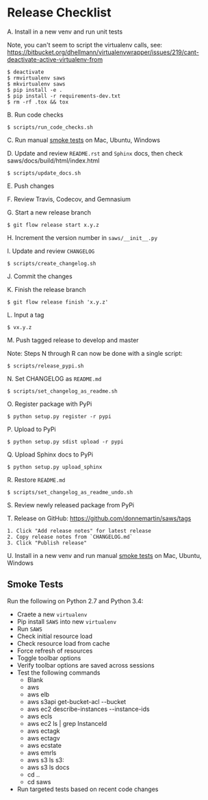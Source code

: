 Release Checklist
=================

A. Install in a new venv and run unit tests

Note, you can't seem to script the virtualenv calls, see:
https://bitbucket.org/dhellmann/virtualenvwrapper/issues/219/cant-deactivate-active-virtualenv-from

    $ deactivate
    $ rmvirtualenv saws
    $ mkvirtualenv saws
    $ pip install -e .
    $ pip install -r requirements-dev.txt
    $ rm -rf .tox && tox

B. Run code checks

    $ scripts/run_code_checks.sh

C. Run manual [smoke tests](#smoke-tests) on Mac, Ubuntu, Windows

D. Update and review `README.rst` and `Sphinx` docs, then check saws/docs/build/html/index.html

    $ scripts/update_docs.sh

E. Push changes

F. Review Travis, Codecov, and Gemnasium

G. Start a new release branch

    $ git flow release start x.y.z

H. Increment the version number in `saws/__init__.py`

I. Update and review `CHANGELOG`

    $ scripts/create_changelog.sh

J. Commit the changes

K. Finish the release branch

    $ git flow release finish 'x.y.z'

L. Input a tag

    $ vx.y.z

M. Push tagged release to develop and master

Note: Steps N through R can now be done with a single script:

    $ scripts/release_pypi.sh

N. Set CHANGELOG as `README.md`

    $ scripts/set_changelog_as_readme.sh

O. Register package with PyPi

    $ python setup.py register -r pypi

P. Upload to PyPi

    $ python setup.py sdist upload -r pypi

Q. Upload Sphinx docs to PyPi

    $ python setup.py upload_sphinx

R. Restore `README.md`

    $ scripts/set_changelog_as_readme_undo.sh

S. Review newly released package from PyPi

T. Release on GitHub: https://github.com/donnemartin/saws/tags

    1. Click "Add release notes" for latest release
    2. Copy release notes from `CHANGELOG.md`
    3. Click "Publish release"

U. Install in a new venv and run manual [smoke tests](#smoke-tests) on Mac, Ubuntu, Windows

## Smoke Tests

Run the following on Python 2.7 and Python 3.4:

* Craete a new `virtualenv`
* Pip install `SAWS` into new `virtualenv`
* Run `SAWS`
* Check initial resource load
* Check resource load from cache
* Force refresh of resources
* Toggle toolbar options
* Verify toolbar options are saved across sessions
* Test the following commands
    * Blank
    * aws
    * aws elb
    * aws s3api get-bucket-acl --bucket
    * aws ec2 describe-instances --instance-ids
    * aws ecls
    * aws ec2 ls | grep InstanceId
    * aws ectagk
    * aws ectagv
    * aws ecstate
    * aws emrls
    * aws s3 ls s3:
    * aws s3 ls docs
    * cd ..
    * cd saws
* Run targeted tests based on recent code changes
